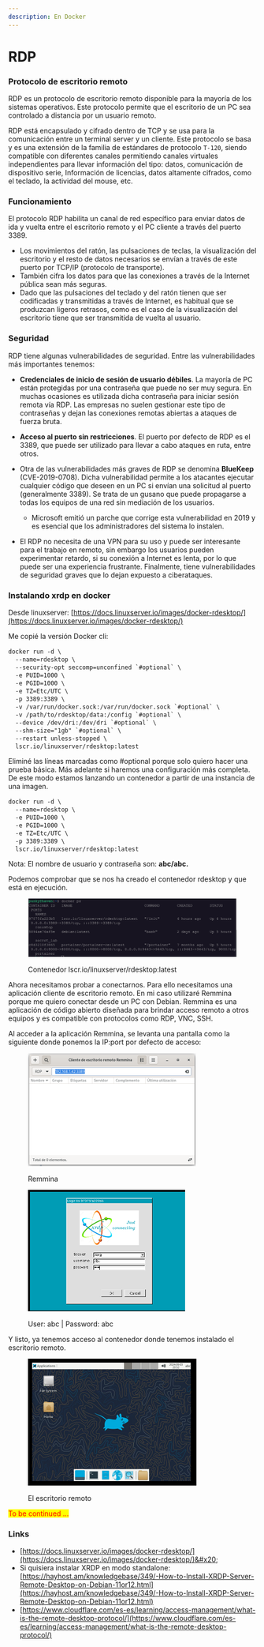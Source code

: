 ```yaml
---
description: En Docker
---
```


# RDP

### Protocolo de escritorio remoto

RDP es un protocolo de escritorio remoto disponible para la mayoría de los sistemas operativos. Este protocolo permite que el escritorio de un PC  sea controlado a distancia por un usuario remoto.

&#x20;RDP está encapsulado y cifrado dentro de TCP y se usa para la comunicación entre un terminal server y un cliente. Este protocolo se basa y es una extensión de la familia de estándares de protocolo `T-120`, siendo compatible con diferentes canales permitiendo canales virtuales independientes para llevar  información del tipo: datos, comunicación de dispositivo serie, Información de licencias, datos altamente cifrados, como el teclado, la actividad del mouse, etc.

### Funcionamiento

El protocolo RDP habilita un canal de red específico para enviar datos de ida y vuelta entre el escritorio remoto y el PC cliente a través del puerto 3389.&#x20;

* Los movimientos del ratón, las pulsaciones de teclas, la visualización del escritorio y el resto de datos necesarios se envían a través de este puerto por  TCP/IP  (protocolo de transporte).&#x20;
* También cifra los datos para que las conexiones a través de la Internet pública sean más seguras.
* Dado que las pulsaciones del  teclado y del ratón tienen que ser codificadas y transmitidas a través de Internet, es habitual que se produzcan ligeros retrasos, como es el caso de la visualización del escritorio tiene que ser transmitida de vuelta al usuario.&#x20;

### Seguridad

RDP tiene algunas vulnerabilidades de seguridad. Entre las vulnerabilidades más importantes tenemos:

* **Credenciales de inicio de sesión de usuario débiles**. La mayoría de PC están protegidas por una contraseña que puede no ser muy segura. En muchas ocasiones es utilizada dicha contraseña para iniciar sesión remota vía RDP. Las empresas no suelen gestionar este tipo de contraseñas y dejan las conexiones remotas abiertas a ataques de fuerza bruta.&#x20;
* **Acceso al puerto sin restricciones**. El puerto por defecto de  RDP  es el 3389, que puede ser utilizado para llevar a cabo ataques en ruta, entre otros.&#x20;
*   Otra de las vulnerabilidades más graves de RDP se denomina **BlueKeep** (CVE-2019-0708). Dicha vulnerabilidad permite a los atacantes ejecutar cualquier código que deseen en un PC si envían una solicitud  al puerto (generalmente 3389). Se trata de un gusano que puede propagarse a todas los equipos de una red sin mediación de los usuarios.&#x20;

    * &#x20;Microsoft emitió un parche que corrige esta vulnerabilidad en 2019 y es esencial que los administradores del sistema lo instalen.


* El RDP no necesita de una VPN para su uso y puede ser interesante para el trabajo en remoto, sin embargo los usuarios pueden experimentar retardo, si su conexión a Internet es lenta, por lo que puede  ser una experiencia frustrante. Finalmente, tiene vulnerabilidades de seguridad graves que lo dejan expuesto a ciberataques.

### Instalando xrdp en docker

Desde linuxserver: [https://docs.linuxserver.io/images/docker-rdesktop/](https://docs.linuxserver.io/images/docker-rdesktop/)

Me copié la versión Docker cli:

```
docker run -d \
  --name=rdesktop \
  --security-opt seccomp=unconfined `#optional` \
  -e PUID=1000 \
  -e PGID=1000 \
  -e TZ=Etc/UTC \
  -p 3389:3389 \
  -v /var/run/docker.sock:/var/run/docker.sock `#optional` \
  -v /path/to/rdesktop/data:/config `#optional` \
  --device /dev/dri:/dev/dri `#optional` \
  --shm-size="1gb" `#optional` \
  --restart unless-stopped \
  lscr.io/linuxserver/rdesktop:latest
```

Eliminé las líneas marcadas como #optional porque solo quiero hacer una prueba básica. Más adelante si haremos una configuración más completa.  De este modo estamos lanzando un contenedor a partir de una instancia de una imagen.&#x20;

```
docker run -d \
  --name=rdesktop \
  -e PUID=1000 \
  -e PGID=1000 \
  -e TZ=Etc/UTC \
  -p 3389:3389 \
  lscr.io/linuxserver/rdesktop:latest
```

Nota: El nombre de usuario y contraseña son: **abc/abc.**

Podemos comprobar que se nos ha creado el contenedor rdesktop y que está en ejecución.

<figure><img src="../.gitbook/assets/image (1).png" alt=""><figcaption><p>Contenedor lscr.io/linuxserver/rdesktop:latest</p></figcaption></figure>

Ahora necesitamos probar a conectarnos. Para ello necesitamos una aplicación cliente de escritorio remoto. En mi caso utilizaré Remmina porque me quiero conectar desde un PC con Debian. Remmina es una aplicación de código abierto diseñada para brindar acceso remoto a otros equipos y es compatible con protocolos como RDP, VNC, SSH.

Al acceder a la aplicación Remmina, se levanta una pantalla como la siguiente donde ponemos la IP:port por defecto de acceso:&#x20;

<figure><img src="../.gitbook/assets/image (4).png" alt="" width="341"><figcaption><p>Remmina</p></figcaption></figure>

<figure><img src="../.gitbook/assets/image (3).png" alt="" width="319"><figcaption><p>User: abc | Password: abc</p></figcaption></figure>

Y listo, ya tenemos acceso al contenedor donde tenemos instalado el escritorio remoto.

<figure><img src="../.gitbook/assets/image (5).png" alt="" width="342"><figcaption><p>El escritorio remoto </p></figcaption></figure>

<mark style="color:red;">To be continued ...</mark>

### Links

* [https://docs.linuxserver.io/images/docker-rdesktop/](https://docs.linuxserver.io/images/docker-rdesktop/)&#x20;
* Si quisiera instalar XRDP en modo standalone: [https://hayhost.am/knowledgebase/349/-How-to-Install-XRDP-Server-Remote-Desktop-on-Debian-11or12.html](https://hayhost.am/knowledgebase/349/-How-to-Install-XRDP-Server-Remote-Desktop-on-Debian-11or12.html)
* [https://www.cloudflare.com/es-es/learning/access-management/what-is-the-remote-desktop-protocol/](https://www.cloudflare.com/es-es/learning/access-management/what-is-the-remote-desktop-protocol/)

